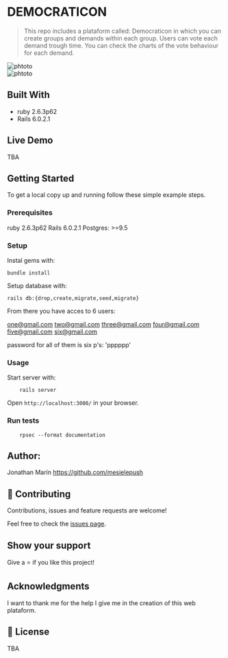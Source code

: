# DEMOCRATICON

> This repo includes a plataform called: Democraticon in which you can create groups and demands within each group. Users can vote each demand trough time. You can check the charts of the vote behaviour for each demand.

![phtoto](https://i.imgur.com/MGabTxl.png)  
![phtoto](https://i.imgur.com/SwK9AVX.png)



## Built With

- ruby 2.6.3p62
- Rails 6.0.2.1

## Live Demo

TBA


## Getting Started

To get a local copy up and running follow these simple example steps.

### Prerequisites

ruby 2.6.3p62
Rails 6.0.2.1
Postgres: >=9.5

### Setup

Instal gems with:

```
bundle install
```

Setup database with:

```
rails db:{drop,create,migrate,seed,migrate} 
```
From there you have acces to 6 users:

one@gmail.com
two@gmail.com
three@gmail.com
four@gmail.com
five@gmail.com
six@gmail.com

password for all of them is six p's: 'pppppp'

### Usage

Start server with:

```
    rails server
```

Open `http://localhost:3000/` in your browser.

### Run tests

```
    rpsec --format documentation
```

## Author:

Jonathan Marín
https://github.com/mesielepush

## 🤝 Contributing

Contributions, issues and feature requests are welcome!

Feel free to check the [issues page](issues/).

## Show your support

Give a ⭐️ if you like this project!

## Acknowledgments

I want to thank me for the help I give me in the creation of this web plataform.

## 📝 License

TBA

